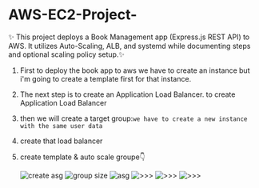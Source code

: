 # AWS-EC2-Project-
✨ This project deploys a Book Management app (Express.js REST API) to AWS. It utilizes Auto-Scaling, ALB, and systemd while documenting steps and optional scaling policy setup.✨
1. First to deploy the book app to aws we have to create an instance
but i'm going to create a template first for that instance.
2. The next step is to create an Application Load Balancer.
to create Application Load Balancer
3. then we will create a target group:` we have to create a new instance with the same user data `
4. create that load balancer

5. create template & auto scale groupe👇

   ![create asg](https://github.com/TarteelTamimi/AWSproject/assets/127000629/751f7dff-18cd-4cb0-9d5d-b502f6c7ce8a)
   ![group size](https://github.com/TarteelTamimi/AWSproject/assets/127000629/1de1678d-38b3-4e92-b308-8c11fd8b0512)
   ![asg](https://github.com/TarteelTamimi/AWSproject/assets/127000629/73f4ba6a-1c73-4481-8803-f9804b7d6590)
   ![>>>](https://github.com/TarteelGH/AWS-EC2-Project-/assets/114241640/a51564d5-9d1a-4e18-b504-c8c37f449351)
   ![>>>](https://github.com/TarteelGH/AWS-EC2-Project-/assets/114241640/e75d29f9-a1b2-4b0a-a07e-1984992247f7)
   ![>>>](https://github.com/TarteelGH/AWS-EC2-Project-/assets/114241640/53fd035d-c571-4fc6-a236-6601c745416a)

